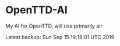 # OpenTTD-AI
My AI for OpenTTD, will use primarily air

Latest backup: Sun Sep 15 19:18:01 UTC 2019
